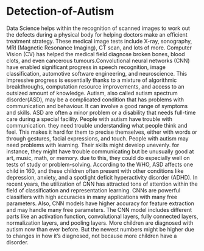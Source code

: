 # Detection-of-Autism
Data Science helps within the recognition of scanned images to work out the defects during a physical body for helping doctors make an efficient treatment strategy. These medical image tests include X-ray, sonography, MRI (Magnetic Resonance Imaging), CT scan, and lots of more. Computer Vision (CV) has helped the medical field diagnose broken bones, blood clots, and even cancerous tumours.Convolutional neural networks (CNN) have enabled significant progress in speech recognition, image classification, automotive software engineering, and neuroscience. This impressive progress is essentially thanks to a mixture of algorithmic breakthroughs, computation resource improvements, and access to an outsized amount of knowledge. Autism, also called autism spectrum disorder(ASD), may be a complicated condition that has problems with communication and behaviour. It can involve a good range of symptoms and skills. ASD are often a minor problem or a disability that needs full-time care during a special facility. People with autism have trouble with communication. they need trouble understanding what people think and feel. This makes it hard for them to precise themselves, either with words or through gestures, facial expressions, and touch. People with autism may need problems with learning. Their skills might develop unevenly. for instance, they might have trouble communicating but be unusually good at art, music, math, or memory. due to this, they could do especially well on tests of study or problem-solving. According to the WHO, ASD affects one child in 160, and these children often present with other conditions like depression, anxiety, and a spotlight deficit hyperactivity disorder (ADHD). In recent years, the utilization of CNN has attracted tons of attention within the field of classification and representation learning. CNNs are powerful classifiers with high accuracies in many applications with many free parameters. Also, CNN models have higher accuracy for feature extraction and may handle many free parameters. The CNN model includes different parts like an activation function, convolutional layers, fully connected layers, normalization layers, and pooling layers. More children are diagnosed with autism now than ever before. But the newest numbers might be higher due to changes in how it’s diagnosed, not because more children have a disorder.
